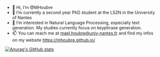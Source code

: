 - 👋 Hi, I’m @MHoubre
- 🌱 I’m currently a second year PhD student at the LS2N in the University of Nantes
- 👀 I’m interested in Natural Language Processing, especially text generation. My studies currently focus on keyphrase generation.
- 📫 You can reach me at mael.houbre@univ-nantes.fr and find my infos on my website https://mhoubre.github.io/

<!---
MHoubre/MHoubre is a ✨ special ✨ repository because its `README.md` (this file) appears on your GitHub profile.
You can click the Preview link to take a look at your changes.
--->
[![Anurag's GitHub stats](https://github-readme-stats.vercel.app/api?username=MHoubre&theme=dracula)](https://github.com/anuraghazra/github-readme-stats)
